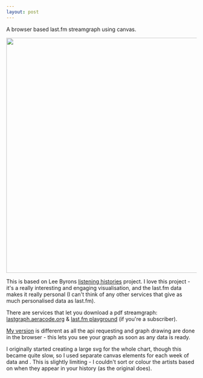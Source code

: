 ```yaml
---
layout: post
---
```


<p class="lead">A browser based last.fm streamgraph using canvas.</p>

<a href="/projects/lgraph/?user=benjaminf">
	<img class="img-responsive" src="/img/lgraph.png" width="843" height="620" />
</a>

This is based on Lee Byrons [listening histories][listHist] project.  I love this project - it's a really interesting and engaging visualisation, and the last.fm data makes it really personal (I can't think of any other services that give as much personalised data as last.fm).

There are services that let you download a pdf streamgraph: [lastgraph.aeracode.org][areacode] & [last.fm playground][playground] (if you're a subscriber).

[My version][lgraph] is different as all the api requesting and graph drawing are done in the browser - this lets you see your graph as soon as any data is ready. 

I originally started creating a large svg for the whole chart,  though this became quite slow, so I used separate canvas elements for each week of data and .  This is slightly limiting - I couldn't sort or colour the artists based on when they appear in your history (as the original does).


[lgraph]: /projects/lgraph/
[listHist]: http://www.leebyron.com/what/lastfm/
[paper]: http://www.leebyron.com/else/streamgraph/download.php?file=stackedgraphs_byron_wattenberg.pdf
[areacode]: http://lastgraph.aeracode.org/
[playground]: http://playground.last.fm/demo/listeningtrends
